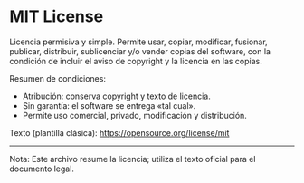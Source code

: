 # MIT License

Licencia permisiva y simple. Permite usar, copiar, modificar, fusionar, publicar, distribuir, sublicenciar y/o vender copias del software, con la condición de incluir el aviso de copyright y la licencia en las copias.

Resumen de condiciones:
- Atribución: conserva copyright y texto de licencia.
- Sin garantía: el software se entrega «tal cual».
- Permite uso comercial, privado, modificación y distribución.

Texto (plantilla clásica): https://opensource.org/license/mit

---
Nota: Este archivo resume la licencia; utiliza el texto oficial para el documento legal.
